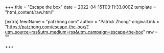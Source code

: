 
+++
title = "Escape the box"
date = 2022-04-15T03:11:33.000Z
template = "html_content/raw.html"

[extra]
feedName = "patzhong.com"
author = "Patrick Zhong"
originalLink = "https://patzhong.com/escape-the-box/?utm_source=rss&utm_medium=rss&utm_campaign=escape-the-box"
raw = ""

+++

